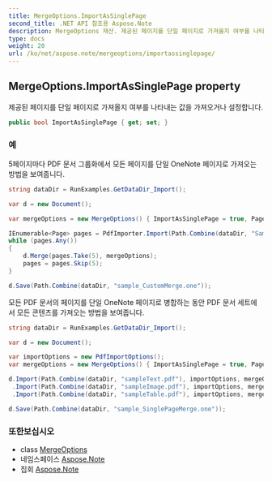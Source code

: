 ```yaml
---
title: MergeOptions.ImportAsSinglePage
second_title: .NET API 참조용 Aspose.Note
description: MergeOptions 재산. 제공된 페이지를 단일 페이지로 가져올지 여부를 나타내는 값을 가져오거나 설정합니다.
type: docs
weight: 20
url: /ko/net/aspose.note/mergeoptions/importassinglepage/
---
```

## MergeOptions.ImportAsSinglePage property

제공된 페이지를 단일 페이지로 가져올지 여부를 나타내는 값을 가져오거나 설정합니다.

```csharp
public bool ImportAsSinglePage { get; set; }
```

### 예

5페이지마다 PDF 문서 그룹화에서 모든 페이지를 단일 OneNote 페이지로 가져오는 방법을 보여줍니다.

```csharp
string dataDir = RunExamples.GetDataDir_Import();

var d = new Document();

var mergeOptions = new MergeOptions() { ImportAsSinglePage = true, PageSpacing = 100 };

IEnumerable<Page> pages = PdfImporter.Import(Path.Combine(dataDir, "SampleGrouping.pdf"));
while (pages.Any())
{
    d.Merge(pages.Take(5), mergeOptions);
    pages = pages.Skip(5);
}

d.Save(Path.Combine(dataDir, "sample_CustomMerge.one"));
```

모든 PDF 문서의 페이지를 단일 OneNote 페이지로 병합하는 동안 PDF 문서 세트에서 모든 콘텐츠를 가져오는 방법을 보여줍니다.

```csharp
string dataDir = RunExamples.GetDataDir_Import();

var d = new Document();

var importOptions = new PdfImportOptions();
var mergeOptions = new MergeOptions() { ImportAsSinglePage = true, PageSpacing = 100 };

d.Import(Path.Combine(dataDir, "sampleText.pdf"), importOptions, mergeOptions)
 .Import(Path.Combine(dataDir, "sampleImage.pdf"), importOptions, mergeOptions)
 .Import(Path.Combine(dataDir, "sampleTable.pdf"), importOptions, mergeOptions);

d.Save(Path.Combine(dataDir, "sample_SinglePageMerge.one"));
```

### 또한보십시오

* class [MergeOptions](../)
* 네임스페이스 [Aspose.Note](../../mergeoptions/)
* 집회 [Aspose.Note](../../../)


